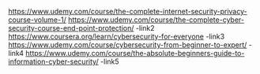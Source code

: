 
https://www.udemy.com/course/the-complete-internet-security-privacy-course-volume-1/
https://www.udemy.com/course/the-complete-cyber-security-course-end-point-protection/ -link2
https://www.coursera.org/learn/cybersecurity-for-everyone -link3
https://www.udemy.com/course/cybersecurity-from-beginner-to-expert/ - link4
https://www.udemy.com/course/the-absolute-beginners-guide-to-information-cyber-security/ -link5

